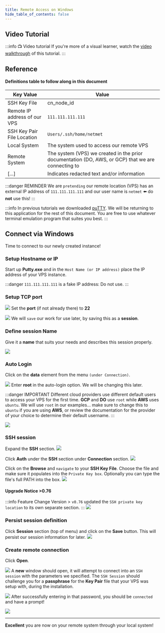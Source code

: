 ```yaml
---
title: Remote Access on Windows
hide_table_of_contents: false
---
```


<head>
  <title>Access your VPS to create your Node - Windows</title>
  <meta
    name="description"
    content="Documentation on how to access a newly created VPS (Virtual Private Server) in the Cloud from your local Windows system."
  />
</head>

## Video Tutorial
:::info 📺 Video tutorial
If you're more of a visual learner, watch the [video walkthrough](https://www.youtube.com/embed/7lhiuFtrOzU) of this tutorial.
:::

## Reference
#### Definitions table to follow along in this document

| Key Value | Value |
| --------- | ----- |
| SSH Key File | cn_node_id
| Remote IP address of our VPS | `111.111.111.111` |
| SSH Key Pair File Location | `Users/.ssh/home/netmet`|
| Local System | The system used to access our remote VPS |
| Remote System | The system (VPS) we created in the prior documentation (DO, AWS, or GCP) that we are connecting to |
| [...] | Indicates redacted text and/or information |

:::danger REMINDER
We are `pretending` our remote location (VPS) has an external IP address of `111.111.111.111` and our user name is `netmet` ⬅️ do **not** use this!
:::

:::info
In previous tutorials we downloaded [puTTY](/validator/creationWin.md).  We will be returning to this application for the rest of this document.  You are free to use whatever terminal emulation program that suites you best.
:::

## Connect via Windows

Time to connect to our newly created instance!

### Setup Hostname or IP
Start up **Putty.exe** and in the `Host Name (or IP address)` place the IP address of your VPS instance.

:::danger
`111.111.111.111` is a fake IP address: Do not use.
:::

### Setup TCP port

![](/img/validator_nodes/nodeAccessWin1.png)
Set the **port** (if not already there) to **22**

![](/img/validator_nodes/nodeAccessWin2.png)
We will `save` our work for use later, by saving this as a **session**. 

### Define session Name

Give it a **name** that suits your needs and describes this session properly.

![](/img/validator_nodes/nodeAccessWin3.png)

### Auto Login
Click on the **data** element from the menu `(under Connection)`.

![](/img/validator_nodes/nodeAccessWin4.png)
Enter **root** in the auto-login option. We will be changing this later.

:::danger IMPORTANT
Different cloud providers use different default users to access your VPS for the first time.  **GCP** and **DO** use `root` while **AWS** uses `ubuntu`.   We will use `root` in our examples...  make sure to change this to `ubuntu` if you are using **AWS**, or review the documentation for the provider of your choice to determine their default username.
:::

![](/img/validator_nodes/nodeAccessWin5.png)

### SSH session

Expand the **SSH** section.
![](/img/validator_nodes/nodeAccessWin6.png)

Click **Auth** under the **SSH** section under **Connection** section.
![](/img/validator_nodes/nodeAccessWin7.png)

Click on the **Browse** and `navigate` to your **SSH Key File**. Choose the file and make sure it populates into the `Private Key box`. Optionally you can type the file's full PATH into the box.
![](/img/validator_nodes/nodeAccessWin8.png)

#### Upgrade Notice &gt;0.76

:::info Feature Change
Version &gt; `v0.76` updated the `SSH private key location` to its own separate section.
:::
![](/img/validator_nodes/putty078-creditional-change.jpg)

### Persist session definition

Click **Session** section (top of menu) and click on the **Save** button. This will persist our session information for later.
![](/img/validator_nodes/nodeAccessWin9.png)

### Create remote connection
Click **Open**.

![](/img/validator_nodes/nodeAccessWin10.png)
A **new** window should open, it will attempt to connect into an `SSH session` with the parameters we specified. The `SSH Session` should challenge you for a **passphrase** for the **Key Pair** file that your VPS was setup with, during the installation.

![](/img/validator_nodes/nodeAccessWin11.png)
After successfully entering in that password, you should be `connected` and have a prompt!

![](/img/validator_nodes/nodeAccessWin12.png)

---

**Excellent** you are now on your remote system through your local system!


